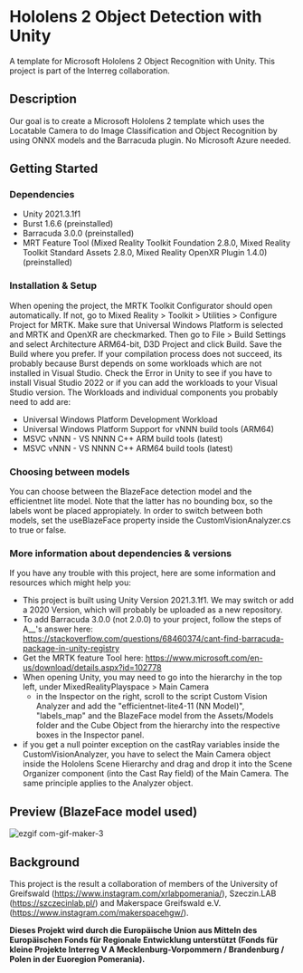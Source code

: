# Hololens 2 Object Detection with Unity

A template for Microsoft Hololens 2 Object Recognition with Unity. This project is part of the Interreg collaboration.

## Description

Our goal is to create a Microsoft Hololens 2 template which uses the Locatable Camera to do Image Classification and Object Recognition by using ONNX models and the Barracuda plugin. No Microsoft Azure needed.

## Getting Started

### Dependencies

* Unity 2021.3.1f1
* Burst 1.6.6 (preinstalled)
* Barracuda 3.0.0 (preinstalled)
* MRT Feature Tool (Mixed Reality Toolkit Foundation 2.8.0, Mixed Reality Toolkit Standard Assets 2.8.0, Mixed Reality OpenXR Plugin 1.4.0) (preinstalled)

### Installation & Setup

When opening the project, the MRTK Toolkit Configurator should open automatically. If not, go to Mixed Reality > Toolkit > Utilities > Configure Project for MRTK. Make sure that Universal Windows Platform is selected and MRTK and OpenXR are checkmarked.
Then go to File > Build Settings and select Architecture ARM64-bit, D3D Project and click Build. Save the Build where you prefer. If your compilation process does not succeed, its probably because Burst depends on some workloads which are not installed in Visual Studio. Check the Error in Unity to see if you have to install Visual Studio 2022 or if you can add the workloads to your Visual Studio version. The Workloads and individual components you probably need to add are: 
* Universal Windows Platform Development Workload
* Universal Windows Platform Support for vNNN build tools (ARM64)
* MSVC vNNN - VS NNNN C++ ARM build tools (latest)
* MSVC vNNN - VS NNNN C++ ARM64 build tools (latest)

### Choosing between models

You can choose between the BlazeFace detection model and the efficientnet lite model. Note that the latter has no bounding box, so the labels wont be placed appropiately. In order to switch between both models, set the useBlazeFace property inside the CustomVisionAnalyzer.cs to true or false. 

### More information about dependencies & versions

If you have any trouble with this project, here are some information and resources which might help you:
* This project is built using Unity Version 2021.3.1f1. We may switch or add a 2020 Version, which will probably be uploaded as a new repository.
* To add Barracuda 3.0.0 (not 2.0.0) to your project, follow the steps of A__'s answer here: https://stackoverflow.com/questions/68460374/cant-find-barracuda-package-in-unity-registry
* Get the MRTK feature Tool here: https://www.microsoft.com/en-us/download/details.aspx?id=102778
* When opening Unity, you may need to go into the hierarchy in the top left, under MixedRealityPlayspace > Main Camera
  - in the Inspector on the right, scroll to the script Custom Vision Analyzer and add the "efficientnet-lite4-11 (NN Model)", "labels_map" and the BlazeFace model from the Assets/Models folder and the Cube Object from the hierarchy into the respective boxes in the Inspector panel.
* if you get a null pointer exception on the castRay variables inside the CustomVisionAnalyzer, you have to select the Main Camera object inside the Hololens Scene Hierarchy and drag and drop it into the Scene Organizer component (into the Cast Ray field) of the Main Camera. The same principle applies to the Analyzer object. 
  
## Preview (BlazeFace model used)


![ezgif com-gif-maker-3](https://user-images.githubusercontent.com/62561593/179522693-71c68e32-08a7-48c5-b4cd-14b12fd181c0.gif)


## Background

This project is the result a collaboration of members of the University of Greifswald (https://www.instagram.com/xrlabpomerania/), Szeczin.LAB (https://szczecinlab.pl/) and Makerspace Greifswald e.V. (https://www.instagram.com/makerspacehgw/).


**Dieses Projekt wird durch die Europäische Union aus Mitteln des Europäischen Fonds für Regionale Entwicklung unterstützt (Fonds für kleine Projekte Interreg V A Mecklenburg-Vorpommern / Brandenburg / Polen in der Euoregion Pomerania).**


